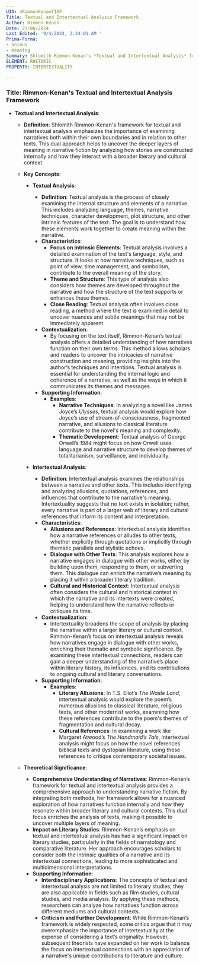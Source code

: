 ```yaml
---
UID: 4RimmonKenanTIAF
Title: Textual and Intertextual Analysis Framework
Author: Rimmon-Kenan
Date: 27/08/2024
Last Edited: '9/4/2024, 3:24:01 AM '
Prima-Forma:
- animus
- meaning
Summary: Shlomith Rimmon-Kenan's *Textual and Intertextual Analysis* framework examines narratives both internally and in relation to other texts. By integrating textual analysis with intertextual connections, her approach uncovers deeper layers of meaning, offering a comprehensive understanding of how narratives function within literary and cultural contexts.
ELEMENT: RHETORIC
PROPERTY: INTERTEXTUALITY

---
```

### Title: **Rimmon-Kenan's Textual and Intertextual Analysis Framework**

- **Textual and Intertextual Analysis**:
  - **Definition**: Shlomith Rimmon-Kenan's framework for textual and intertextual analysis emphasizes the importance of examining narratives both within their own boundaries and in relation to other texts. This dual approach helps to uncover the deeper layers of meaning in narrative fiction by analyzing how stories are constructed internally and how they interact with a broader literary and cultural context.

  - **Key Concepts**:
    - **Textual Analysis**:
      - **Definition**: Textual analysis is the process of closely examining the internal structure and elements of a narrative. This includes analyzing language, themes, narrative techniques, character development, plot structure, and other intrinsic features of the text. The goal is to understand how these elements work together to create meaning within the narrative.
      - **Characteristics**:
        - **Focus on Intrinsic Elements**: Textual analysis involves a detailed examination of the text's language, style, and structure. It looks at how narrative techniques, such as point of view, time management, and symbolism, contribute to the overall meaning of the story.
        - **Theme and Structure**: This type of analysis also considers how themes are developed throughout the narrative and how the structure of the text supports or enhances these themes.
        - **Close Reading**: Textual analysis often involves close reading, a method where the text is examined in detail to uncover nuances and subtle meanings that may not be immediately apparent.
      - **Contextualization**:
        - By focusing on the text itself, Rimmon-Kenan’s textual analysis offers a detailed understanding of how narratives function on their own terms. This method allows scholars and readers to uncover the intricacies of narrative construction and meaning, providing insights into the author’s techniques and intentions. Textual analysis is essential for understanding the internal logic and coherence of a narrative, as well as the ways in which it communicates its themes and messages.
      - **Supporting Information**:
        - **Examples**:
          - **Narrative Techniques**: In analyzing a novel like James Joyce’s *Ulysses*, textual analysis would explore how Joyce’s use of stream-of-consciousness, fragmented narrative, and allusions to classical literature contribute to the novel's meaning and complexity.
          - **Thematic Development**: Textual analysis of George Orwell’s *1984* might focus on how Orwell uses language and narrative structure to develop themes of totalitarianism, surveillance, and individuality.
    
    - **Intertextual Analysis**:
      - **Definition**: Intertextual analysis examines the relationships between a narrative and other texts. This includes identifying and analyzing allusions, quotations, references, and influences that contribute to the narrative's meaning. Intertextuality suggests that no text exists in isolation; rather, every narrative is part of a larger web of literary and cultural references that inform its content and interpretation.
      - **Characteristics**:
        - **Allusions and References**: Intertextual analysis identifies how a narrative references or alludes to other texts, whether explicitly through quotations or implicitly through thematic parallels and stylistic echoes.
        - **Dialogue with Other Texts**: This analysis explores how a narrative engages in dialogue with other works, either by building upon them, responding to them, or subverting them. This dialogue can enrich the narrative’s meaning by placing it within a broader literary tradition.
        - **Cultural and Historical Context**: Intertextual analysis often considers the cultural and historical context in which the narrative and its intertexts were created, helping to understand how the narrative reflects or critiques its time.
      - **Contextualization**:
        - Intertextuality broadens the scope of analysis by placing the narrative within a larger literary or cultural context. Rimmon-Kenan’s focus on intertextual analysis reveals how narratives engage in dialogue with other works, enriching their thematic and symbolic significance. By examining these intertextual connections, readers can gain a deeper understanding of the narrative’s place within literary history, its influences, and its contributions to ongoing cultural and literary conversations.
      - **Supporting Information**:
        - **Examples**:
          - **Literary Allusions**: In T.S. Eliot’s *The Waste Land*, intertextual analysis would explore the poem’s numerous allusions to classical literature, religious texts, and other modernist works, examining how these references contribute to the poem's themes of fragmentation and cultural decay.
          - **Cultural References**: In examining a work like Margaret Atwood’s *The Handmaid’s Tale*, intertextual analysis might focus on how the novel references biblical texts and dystopian literature, using these references to critique contemporary societal issues.
  
  - **Theoretical Significance**:
    - **Comprehensive Understanding of Narratives**: Rimmon-Kenan’s framework for textual and intertextual analysis provides a comprehensive approach to understanding narrative fiction. By integrating both methods, her framework allows for a nuanced exploration of how narratives function internally and how they resonate within broader literary and cultural contexts. This dual focus enriches the analysis of texts, making it possible to uncover multiple layers of meaning.
    - **Impact on Literary Studies**: Rimmon-Kenan’s emphasis on textual and intertextual analysis has had a significant impact on literary studies, particularly in the fields of narratology and comparative literature. Her approach encourages scholars to consider both the intrinsic qualities of a narrative and its intertextual connections, leading to more sophisticated and multidimensional interpretations.
    - **Supporting Information**:
      - **Interdisciplinary Applications**: The concepts of textual and intertextual analysis are not limited to literary studies; they are also applicable in fields such as film studies, cultural studies, and media analysis. By applying these methods, researchers can analyze how narratives function across different mediums and cultural contexts.
      - **Criticism and Further Development**: While Rimmon-Kenan’s framework is widely respected, some critics argue that it may overemphasize the importance of intertextuality at the expense of considering a text’s originality. However, subsequent theorists have expanded on her work to balance the focus on intertextual connections with an appreciation of a narrative's unique contributions to literature and culture.